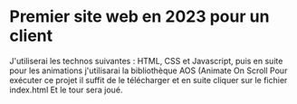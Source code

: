 ﻿# Premier site web en 2023 pour un client
 J'utiliserai les technos suivantes : HTML, CSS et Javascript, puis en suite pour les animations j'utilisarai la bibliothèque AOS (Animate On Scroll
 Pour exécuter ce projet il suffit de le télécharger et en suite cliquer sur le fichier index.html
 Et le tour sera joué.
